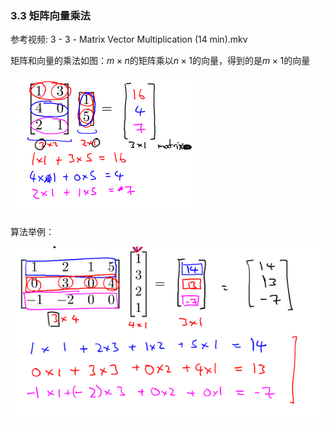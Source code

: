 ### 3.3 矩阵向量乘法

参考视频: 3 - 3 - Matrix Vector Multiplication (14 min).mkv

矩阵和向量的乘法如图：$m×n$的矩阵乘以$n×1$的向量，得到的是$m×1$的向量

![](../../images/437ae2333f00286141abe181a1b7c44a.png)

算法举例：

![](../../images/b2069e4b3e12618f5405500d058118d7.png)

